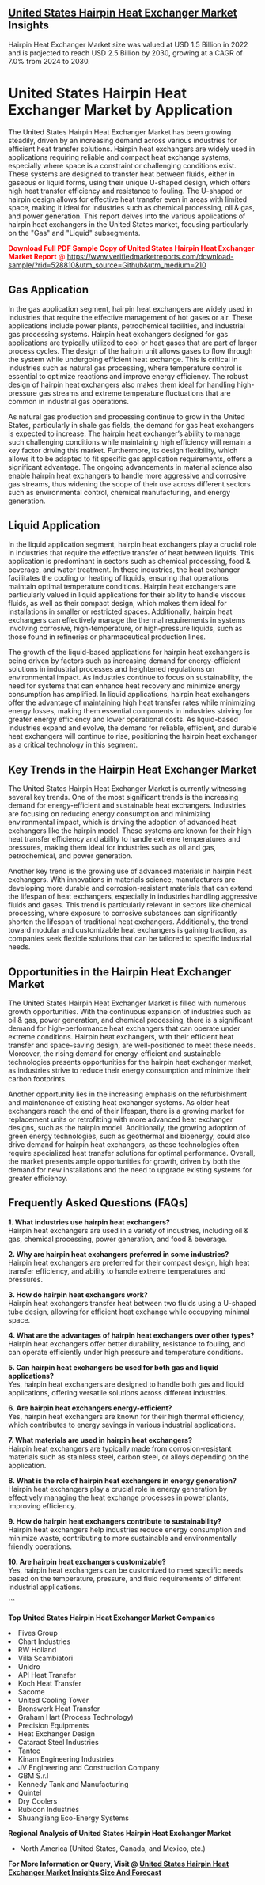 <h2><a href="https://www.verifiedmarketreports.com/download-sample/?rid=528810&amp;utm_source=Github&amp;utm_medium=210" target="_blank">United States Hairpin Heat Exchanger Market</a> Insights</h2><p>Hairpin Heat Exchanger Market size was valued at USD 1.5 Billion in 2022 and is projected to reach USD 2.5 Billion by 2030, growing at a CAGR of 7.0% from 2024 to 2030.</p><p><h1>United States Hairpin Heat Exchanger Market by Application</h1><p>The United States Hairpin Heat Exchanger Market has been growing steadily, driven by an increasing demand across various industries for efficient heat transfer solutions. Hairpin heat exchangers are widely used in applications requiring reliable and compact heat exchange systems, especially where space is a constraint or challenging conditions exist. These systems are designed to transfer heat between fluids, either in gaseous or liquid forms, using their unique U-shaped design, which offers high heat transfer efficiency and resistance to fouling. The U-shaped or hairpin design allows for effective heat transfer even in areas with limited space, making it ideal for industries such as chemical processing, oil & gas, and power generation. This report delves into the various applications of hairpin heat exchangers in the United States market, focusing particularly on the "Gas" and "Liquid" subsegments. <p><span class=""><span style="color: #ff0000;"><strong>Download Full PDF Sample Copy of United States Hairpin Heat Exchanger Market Report</strong> @ </span><a href="https://www.verifiedmarketreports.com/download-sample/?rid=528810&amp;utm_source=Github&amp;utm_medium=210" target="_blank">https://www.verifiedmarketreports.com/download-sample/?rid=528810&amp;utm_source=Github&amp;utm_medium=210</a></span></p></p><h2>Gas Application</h2><p>In the gas application segment, hairpin heat exchangers are widely used in industries that require the effective management of hot gases or air. These applications include power plants, petrochemical facilities, and industrial gas processing systems. Hairpin heat exchangers designed for gas applications are typically utilized to cool or heat gases that are part of larger process cycles. The design of the hairpin unit allows gases to flow through the system while undergoing efficient heat exchange. This is critical in industries such as natural gas processing, where temperature control is essential to optimize reactions and improve energy efficiency. The robust design of hairpin heat exchangers also makes them ideal for handling high-pressure gas streams and extreme temperature fluctuations that are common in industrial gas operations.</p><p>As natural gas production and processing continue to grow in the United States, particularly in shale gas fields, the demand for gas heat exchangers is expected to increase. The hairpin heat exchanger’s ability to manage such challenging conditions while maintaining high efficiency will remain a key factor driving this market. Furthermore, its design flexibility, which allows it to be adapted to fit specific gas application requirements, offers a significant advantage. The ongoing advancements in material science also enable hairpin heat exchangers to handle more aggressive and corrosive gas streams, thus widening the scope of their use across different sectors such as environmental control, chemical manufacturing, and energy generation.</p><h2>Liquid Application</h2><p>In the liquid application segment, hairpin heat exchangers play a crucial role in industries that require the effective transfer of heat between liquids. This application is predominant in sectors such as chemical processing, food & beverage, and water treatment. In these industries, the heat exchanger facilitates the cooling or heating of liquids, ensuring that operations maintain optimal temperature conditions. Hairpin heat exchangers are particularly valued in liquid applications for their ability to handle viscous fluids, as well as their compact design, which makes them ideal for installations in smaller or restricted spaces. Additionally, hairpin heat exchangers can effectively manage the thermal requirements in systems involving corrosive, high-temperature, or high-pressure liquids, such as those found in refineries or pharmaceutical production lines.</p><p>The growth of the liquid-based applications for hairpin heat exchangers is being driven by factors such as increasing demand for energy-efficient solutions in industrial processes and heightened regulations on environmental impact. As industries continue to focus on sustainability, the need for systems that can enhance heat recovery and minimize energy consumption has amplified. In liquid applications, hairpin heat exchangers offer the advantage of maintaining high heat transfer rates while minimizing energy losses, making them essential components in industries striving for greater energy efficiency and lower operational costs. As liquid-based industries expand and evolve, the demand for reliable, efficient, and durable heat exchangers will continue to rise, positioning the hairpin heat exchanger as a critical technology in this segment.</p><h2>Key Trends in the Hairpin Heat Exchanger Market</h2><p>The United States Hairpin Heat Exchanger Market is currently witnessing several key trends. One of the most significant trends is the increasing demand for energy-efficient and sustainable heat exchangers. Industries are focusing on reducing energy consumption and minimizing environmental impact, which is driving the adoption of advanced heat exchangers like the hairpin model. These systems are known for their high heat transfer efficiency and ability to handle extreme temperatures and pressures, making them ideal for industries such as oil and gas, petrochemical, and power generation.</p><p>Another key trend is the growing use of advanced materials in hairpin heat exchangers. With innovations in materials science, manufacturers are developing more durable and corrosion-resistant materials that can extend the lifespan of heat exchangers, especially in industries handling aggressive fluids and gases. This trend is particularly relevant in sectors like chemical processing, where exposure to corrosive substances can significantly shorten the lifespan of traditional heat exchangers. Additionally, the trend toward modular and customizable heat exchangers is gaining traction, as companies seek flexible solutions that can be tailored to specific industrial needs.</p><h2>Opportunities in the Hairpin Heat Exchanger Market</h2><p>The United States Hairpin Heat Exchanger Market is filled with numerous growth opportunities. With the continuous expansion of industries such as oil & gas, power generation, and chemical processing, there is a significant demand for high-performance heat exchangers that can operate under extreme conditions. Hairpin heat exchangers, with their efficient heat transfer and space-saving design, are well-positioned to meet these needs. Moreover, the rising demand for energy-efficient and sustainable technologies presents opportunities for the hairpin heat exchanger market, as industries strive to reduce their energy consumption and minimize their carbon footprints.</p><p>Another opportunity lies in the increasing emphasis on the refurbishment and maintenance of existing heat exchanger systems. As older heat exchangers reach the end of their lifespan, there is a growing market for replacement units or retrofitting with more advanced heat exchanger designs, such as the hairpin model. Additionally, the growing adoption of green energy technologies, such as geothermal and bioenergy, could also drive demand for hairpin heat exchangers, as these technologies often require specialized heat transfer solutions for optimal performance. Overall, the market presents ample opportunities for growth, driven by both the demand for new installations and the need to upgrade existing systems for greater efficiency.</p><h2>Frequently Asked Questions (FAQs)</h2><p><strong>1. What industries use hairpin heat exchangers?</strong><br>Hairpin heat exchangers are used in a variety of industries, including oil & gas, chemical processing, power generation, and food & beverage.</p><p><strong>2. Why are hairpin heat exchangers preferred in some industries?</strong><br>Hairpin heat exchangers are preferred for their compact design, high heat transfer efficiency, and ability to handle extreme temperatures and pressures.</p><p><strong>3. How do hairpin heat exchangers work?</strong><br>Hairpin heat exchangers transfer heat between two fluids using a U-shaped tube design, allowing for efficient heat exchange while occupying minimal space.</p><p><strong>4. What are the advantages of hairpin heat exchangers over other types?</strong><br>Hairpin heat exchangers offer better durability, resistance to fouling, and can operate efficiently under high pressure and temperature conditions.</p><p><strong>5. Can hairpin heat exchangers be used for both gas and liquid applications?</strong><br>Yes, hairpin heat exchangers are designed to handle both gas and liquid applications, offering versatile solutions across different industries.</p><p><strong>6. Are hairpin heat exchangers energy-efficient?</strong><br>Yes, hairpin heat exchangers are known for their high thermal efficiency, which contributes to energy savings in various industrial applications.</p><p><strong>7. What materials are used in hairpin heat exchangers?</strong><br>Hairpin heat exchangers are typically made from corrosion-resistant materials such as stainless steel, carbon steel, or alloys depending on the application.</p><p><strong>8. What is the role of hairpin heat exchangers in energy generation?</strong><br>Hairpin heat exchangers play a crucial role in energy generation by effectively managing the heat exchange processes in power plants, improving efficiency.</p><p><strong>9. How do hairpin heat exchangers contribute to sustainability?</strong><br>Hairpin heat exchangers help industries reduce energy consumption and minimize waste, contributing to more sustainable and environmentally friendly operations.</p><p><strong>10. Are hairpin heat exchangers customizable?</strong><br>Yes, hairpin heat exchangers can be customized to meet specific needs based on the temperature, pressure, and fluid requirements of different industrial applications.</p>```</p><p><strong>Top United States Hairpin Heat Exchanger Market Companies</strong></p><div data-test-id=""><p><li>Fives Group</li><li> Chart Industries</li><li> RW Holland</li><li> Villa Scambiatori</li><li> Unidro</li><li> API Heat Transfer</li><li> Koch Heat Transfer</li><li> Sacome</li><li> United Cooling Tower</li><li> Bronswerk Heat Transfer</li><li> Graham Hart (Process Technology)</li><li> Precision Equipments</li><li> Heat Exchanger Design</li><li> Cataract Steel Industries</li><li> Tantec</li><li> Kinam Engineering Industries</li><li> JV Engineering and Construction Company</li><li> GBM S.r.l</li><li> Kennedy Tank and Manufacturing</li><li> Quintel</li><li> Dry Coolers</li><li> Rubicon Industries</li><li> Shuangliang Eco-Energy Systems</li></p><div><strong>Regional Analysis of&nbsp;United States Hairpin Heat Exchanger Market</strong></div><ul><li dir="ltr"><p dir="ltr">North America&nbsp;(United States, Canada, and Mexico, etc.)</p></li></ul><p><strong>For More Information or Query, Visit @&nbsp;</strong><strong><a href="https://www.verifiedmarketreports.com/product/hairpin-heat-exchanger-market/?utm_source=Github&amp;utm_medium=210" target="_blank">United States Hairpin Heat Exchanger Market Insights Size And Forecast</a></strong></p></div>
